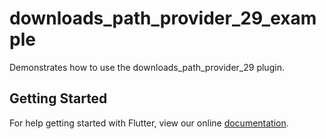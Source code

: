 # downloads_path_provider_29_example

Demonstrates how to use the downloads_path_provider_29 plugin.

## Getting Started

For help getting started with Flutter, view our online
[documentation](https://flutter.io/).
